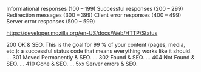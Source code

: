 Informational responses (100 – 199) Successful responses (200 – 299) Redirection messages (300 – 399) Client error responses (400 – 499) Server error responses (500 – 599)

https://developer.mozilla.org/en-US/docs/Web/HTTP/Status

200 OK & SEO. This is the goal for 99 % of your content (pages, media, etc.): a successful status code that means everything works like it should. ... 301 Moved Permanently & SEO. ... 302 Found & SEO. ... 404 Not Found & SEO. ... 410 Gone & SEO. ... 5xx Server errors & SEO.
